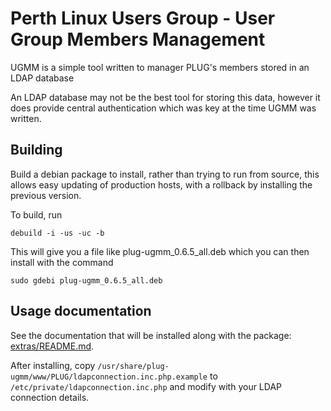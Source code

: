 # Perth Linux Users Group - User Group Members Management

UGMM is a simple tool written to manager PLUG's members stored in an LDAP database

An LDAP database may not be the best tool for storing this data, however it does
provide central authentication which was key at the time UGMM was written.

## Building

Build a debian package to install, rather than trying to run from source, this 
allows easy updating of production hosts, with a rollback by installing the
previous version.

To build, run
```
debuild -i -us -uc -b
```
This will give you a file like plug-ugmm_0.6.5_all.deb which you can then install with the command
```
sudo gdebi plug-ugmm_0.6.5_all.deb
```

## Usage documentation

See the documentation that will be installed along with the package:
[extras/README.md](extras/README.md).

After installing, copy `/usr/share/plug-ugmm/www/PLUG/ldapconnection.inc.php.example`
to `/etc/private/ldapconnection.inc.php` and modify with your LDAP connection details.
